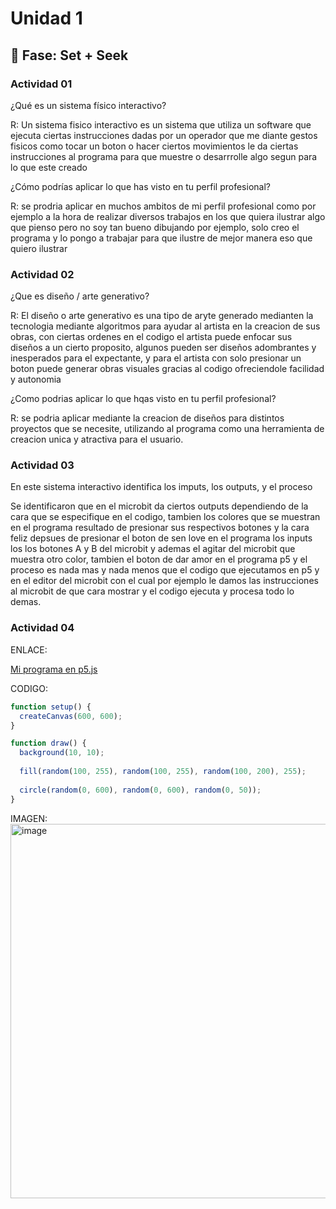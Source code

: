 # Unidad 1

## 🔎 Fase: Set + Seek

### Actividad 01

¿Qué es un sistema físico interactivo? 

R: Un sistema fisico interactivo es un sistema que utiliza un software que ejecuta ciertas instrucciones dadas por un operador que me diante gestos fisicos como tocar un boton o hacer ciertos movimientos le da ciertas instrucciones al programa para que muestre o desarrrolle algo segun para lo que este creado

¿Cómo podrías aplicar lo que has visto en tu perfil profesional?

R: se prodria aplicar en muchos ambitos de mi perfil profesional como por ejemplo a la hora de realizar diversos trabajos en los que quiera ilustrar algo que pienso pero no soy tan bueno dibujando por ejemplo, solo creo el programa y lo pongo a trabajar para que ilustre de mejor manera eso que quiero ilustrar

### Actividad 02

¿Que es diseño / arte generativo?

R: El diseño o arte generativo es una tipo de aryte generado medianten la tecnologia mediante algoritmos para ayudar al artista en la creacion de sus obras, con ciertas ordenes en el codigo el artista puede enfocar sus diseños a un cierto proposito, algunos pueden ser diseños adombrantes y inesperados para el expectante, y para el artista con solo presionar un boton puede generar obras visuales gracias al codigo ofreciendole facilidad y autonomia

¿Como podrias aplicar lo que hqas visto en tu perfil profesional?

R: se podria aplicar mediante la creacion de diseños para distintos proyectos que se necesite, utilizando al programa como una herramienta de creacion unica y atractiva para el usuario.

### Actividad 03

En este sistema interactivo identifica los imputs, los outputs, y el proceso

Se identificaron que en el microbit da ciertos outputs dependiendo de la cara que se especifique en el codigo, tambien los colores que se muestran en el programa resultado de presionar sus respectivos botones y la cara feliz depsues de presionar el boton de sen love en el programa
los inputs los los botones A y B del microbit y ademas el agitar del microbit que muestra otro color, tambien el boton de dar amor en el programa p5
y el proceso es nada mas y nada menos que el codigo que ejecutamos en p5 y en el editor del microbit con el cual por ejemplo le damos las instrucciones al microbit de que cara mostrar y el codigo ejecuta y procesa todo lo demas.

### Actividad 04
ENLACE:

[Mi programa en p5.js](https://editor.p5js.org/mateorendon1710/sketches/v6jALj1BI)

CODIGO:

``` js
function setup() {
  createCanvas(600, 600);
}

function draw() {
  background(10, 10);
  
  fill(random(100, 255), random(100, 255), random(100, 200), 255);
  
  circle(random(0, 600), random(0, 600), random(0, 50));
}
```

IMAGEN:
<img width="598" height="599" alt="image" src="https://github.com/user-attachments/assets/c555ea1d-58eb-4906-aa4a-4fd9290e53c8" />


